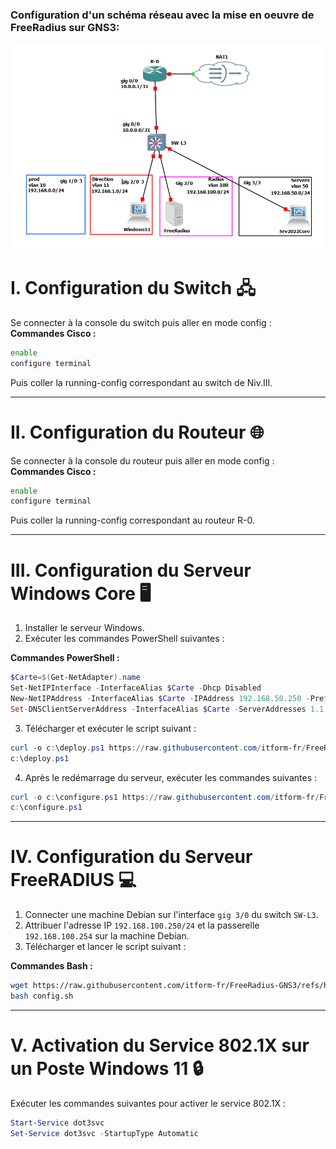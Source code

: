 ### Configuration d'un schéma réseau avec la mise en oeuvre de FreeRadius sur GNS3:

![images/image1](images/image1.png)
# I. Configuration du Switch 🖧
Se connecter à la console du switch puis aller en mode config :  
**Commandes Cisco :**

```bash
enable
configure terminal
```

Puis coller la running-config correspondant au switch de Niv.III.

---

# II. Configuration du Routeur 🌐
Se connecter à la console du routeur puis aller en mode config :  
**Commandes Cisco :**

```bash
enable
configure terminal
```

Puis coller la running-config correspondant au routeur R-0.

---

# III. Configuration du Serveur Windows Core 🖥️
1. Installer le serveur Windows.
2. Exécuter les commandes PowerShell suivantes :

**Commandes PowerShell :**

```powershell
$Carte=$(Get-NetAdapter).name
Set-NetIPInterface -InterfaceAlias $Carte -Dhcp Disabled
New-NetIPAddress -InterfaceAlias $Carte -IPAddress 192.168.50.250 -PrefixLength 24 -DefaultGateway 192.168.50.254
Set-DNSClientServerAddress -InterfaceAlias $Carte -ServerAddresses 1.1.1.1,1.0.0.1
```

3. Télécharger et exécuter le script suivant :

```powershell
curl -o c:\deploy.ps1 https://raw.githubusercontent.com/itform-fr/FreeRadius-GNS3/refs/heads/main/SRV%202022%20Core/deploy.ps1
c:\deploy.ps1
```

4. Après le redémarrage du serveur, exécuter les commandes suivantes :

```powershell
curl -o c:\configure.ps1 https://raw.githubusercontent.com/itform-fr/FreeRadius-GNS3/refs/heads/main/SRV%202022%20Core/Configure.ps1
c:\configure.ps1
```

---

# IV. Configuration du Serveur FreeRADIUS 💻
1. Connecter une machine Debian sur l'interface `gig 3/0` du switch `SW-L3`.
2. Attribuer l'adresse IP `192.168.100.250/24` et la passerelle `192.168.100.254` sur la machine Debian.
3. Télécharger et lancer le script suivant :  

**Commandes Bash :**

```bash
wget https://raw.githubusercontent.com/itform-fr/FreeRadius-GNS3/refs/heads/main/FreeRadius/config.sh
bash config.sh
```

---


# V. Activation du Service 802.1X sur un Poste Windows 11 🔒
Exécuter les commandes suivantes pour activer le service 802.1X :

```powershell
Start-Service dot3svc
Set-Service dot3svc -StartupType Automatic
```
